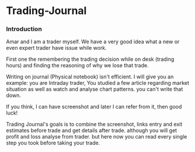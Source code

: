# Trading-Journal

### Introduction

Amar and I am a trader myself. We have a very good idea what a new or even expert trader have issue while work.

First one the remembering the trading decision while on desk (trading hours)
and finding the reasoning of why we lose that trade.


Writing on journal (Physical notebook) isn't efficient. I will give you an example:
you are Intraday trader, You studied a few article regarding market situation as well as watch and analyse chart patterns. you can't write that down.

If you think, I can have screenshot and later I can refer from it, then good luck!

Trading Journal's goals is to combine the screenshot, links entry and exit estimates before trade and get details after trade. although you will get profit and loss analyse from trader. but here now you can read every single step you took before taking your trade.

